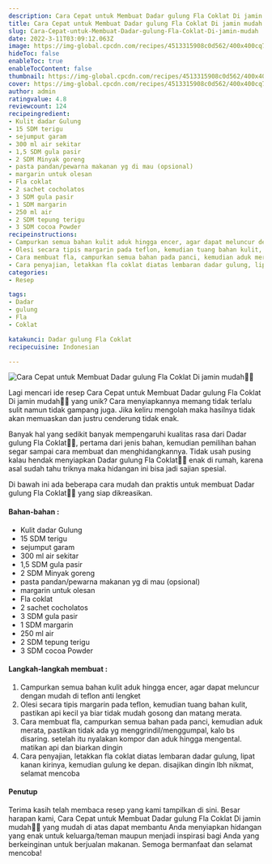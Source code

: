 ```yaml
---
description: Cara Cepat untuk Membuat Dadar gulung Fla Coklat Di jamin mudah"
title: Cara Cepat untuk Membuat Dadar gulung Fla Coklat Di jamin mudah
slug: Cara-Cepat-untuk-Membuat-Dadar-gulung-Fla-Coklat-Di-jamin-mudah
date: 2022-3-11T03:09:12.063Z
image: https://img-global.cpcdn.com/recipes/4513315908c0d562/400x400cq70/photo.jpg
hideToc: false
enableToc: true
enableTocContent: false
thumbnail: https://img-global.cpcdn.com/recipes/4513315908c0d562/400x400cq70/photo.jpg
cover: https://img-global.cpcdn.com/recipes/4513315908c0d562/400x400cq70/photo.jpg
author: admin
ratingvalue: 4.8
reviewcount: 124
recipeingredient:
- Kulit dadar Gulung
- 15 SDM terigu
- sejumput garam
- 300 ml air sekitar
- 1,5 SDM gula pasir
- 2 SDM Minyak goreng
- pasta pandan/pewarna makanan yg di mau (opsional)
- margarin untuk olesan
- Fla coklat
- 2 sachet cocholatos
- 3 SDM gula pasir
- 1 SDM margarin
- 250 ml air
- 2 SDM tepung terigu
- 3 SDM cocoa Powder
recipeinstructions:
- Campurkan semua bahan kulit aduk hingga encer, agar dapat meluncur dengan mudah di teflon anti lengket
- Olesi secara tipis margarin pada teflon, kemudian tuang bahan kulit, pastikan api kecil ya biar tidak mudah gosong dan matang merata.
- Cara membuat fla, campurkan semua bahan pada panci, kemudian aduk merata, pastikan tidak ada yg menggrindil/menggumpal, kalo bs disaring. setelah itu nyalakan kompor dan aduk hingga mengental. matikan api dan biarkan dingin
- Cara penyajian, letakkan fla coklat diatas lembaran dadar gulung, lipat kanan kirinya, kemudian gulung ke depan. disajikan dingin lbh nikmat, selamat mencoba
categories:
- Resep

tags:
- Dadar
- gulung
- Fla
- Coklat

katakunci: Dadar gulung Fla Coklat
recipecuisine: Indonesian

---
```


![Cara Cepat untuk Membuat Dadar gulung Fla Coklat Di jamin mudah👩‍🍳](https://img-global.cpcdn.com/recipes/4513315908c0d562/400x400cq70/photo.jpg)

Lagi mencari ide resep Cara Cepat untuk Membuat Dadar gulung Fla Coklat Di jamin mudah👩‍🍳 yang unik? Cara menyiapkannya memang tidak terlalu sulit namun tidak gampang juga. Jika keliru mengolah maka hasilnya tidak akan memuaskan dan justru cenderung tidak enak.

Banyak hal yang sedikit banyak mempengaruhi kualitas rasa dari Dadar gulung Fla Coklat👩‍🍳, pertama dari jenis bahan, kemudian pemilihan bahan segar sampai cara membuat dan menghidangkannya. Tidak usah pusing kalau hendak menyiapkan Dadar gulung Fla Coklat👩‍🍳 enak di rumah, karena asal sudah tahu triknya maka hidangan ini bisa jadi sajian spesial.

Di bawah ini ada beberapa cara mudah dan praktis untuk membuat Dadar gulung Fla Coklat👩‍🍳 yang siap dikreasikan.

<!--inarticleads1-->

#### Bahan-bahan :

- Kulit dadar Gulung
- 15 SDM terigu
- sejumput garam
- 300 ml air sekitar
- 1,5 SDM gula pasir
- 2 SDM Minyak goreng
- pasta pandan/pewarna makanan yg di mau (opsional)
- margarin untuk olesan
- Fla coklat
- 2 sachet cocholatos
- 3 SDM gula pasir
- 1 SDM margarin
- 250 ml air
- 2 SDM tepung terigu
- 3 SDM cocoa Powder

<!--inarticleads2-->

#### Langkah-langkah membuat :

1. Campurkan semua bahan kulit aduk hingga encer, agar dapat meluncur dengan mudah di teflon anti lengket
1. Olesi secara tipis margarin pada teflon, kemudian tuang bahan kulit, pastikan api kecil ya biar tidak mudah gosong dan matang merata.
1. Cara membuat fla, campurkan semua bahan pada panci, kemudian aduk merata, pastikan tidak ada yg menggrindil/menggumpal, kalo bs disaring. setelah itu nyalakan kompor dan aduk hingga mengental. matikan api dan biarkan dingin
1. Cara penyajian, letakkan fla coklat diatas lembaran dadar gulung, lipat kanan kirinya, kemudian gulung ke depan. disajikan dingin lbh nikmat, selamat mencoba

#### Penutup

Terima kasih telah membaca resep yang kami tampilkan di sini. Besar harapan kami, Cara Cepat untuk Membuat Dadar gulung Fla Coklat Di jamin mudah👩‍🍳 yang mudah di atas dapat membantu Anda menyiapkan hidangan yang enak untuk keluarga/teman maupun menjadi inspirasi bagi Anda yang berkeinginan untuk berjualan makanan. Semoga bermanfaat dan selamat mencoba!